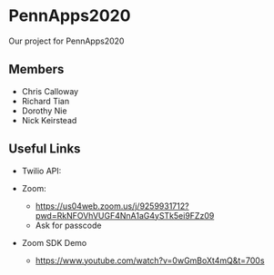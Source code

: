 # PennApps2020
Our project for PennApps2020


## Members
- Chris Calloway
- Richard Tian
- Dorothy Nie
- Nick Keirstead


## Useful Links

- Twilio API:

- Zoom:
  - https://us04web.zoom.us/j/9259931712?pwd=RkNFOVhVUGF4NnA1aG4ySTk5ei9FZz09
  - Ask for passcode

- Zoom SDK Demo
  - https://www.youtube.com/watch?v=0wGmBoXt4mQ&t=700s
  
  
